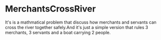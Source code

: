 # MerchantsCrossRiver
It's is a mathmatical problem that discuss how merchants and servants can cross the river together safely.And it's just a simple version that rules 3 merchants, 3 servants and a boat carrying 2 people.
